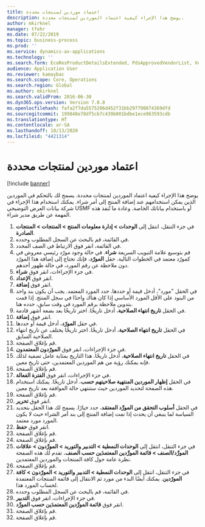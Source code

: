 ```yaml
---
title: اعتماد موردين لمنتجات محددة
description: يوضح هذا الإجراء كيفية اعتماد الموردين لمنتجات محددة.
author: mkirknel
manager: tfehr
ms.date: 07/22/2019
ms.topic: business-process
ms.prod: ''
ms.service: dynamics-ax-applications
ms.technology: ''
ms.search.form: EcoResProductDetailsExtended, PdsApprovedVendorList, VendTable
audience: Application User
ms.reviewer: kamaybac
ms.search.scope: Core, Operations
ms.search.region: Global
ms.author: mkirknel
ms.search.validFrom: 2016-06-30
ms.dyn365.ops.version: Version 7.0.0
ms.openlocfilehash: fafa2f7da5575206d452f31bb297790874369dfd
ms.sourcegitcommit: 199848e78df5cb7c439b001bdbe1ece963593cdb
ms.translationtype: HT
ms.contentlocale: ar-SA
ms.lasthandoff: 10/13/2020
ms.locfileid: "4421314"
---
```

# <a name="approve-vendors-for-specific-products"></a>اعتماد موردين لمنتجات محددة

[!include [banner](../../includes/banner.md)]

يوضح هذا الإجراء كيفية اعتماد الموردين لمنتجات محددة. يسمح لك بالتحكم في الموردين الذين يمكن استخدامهم عند إضافة المنتج إلى أمر شراء. يمكنك استخدام هذا الإجراء في شركة بيانات العرض التوضيحي USMF أو باستخدام بياناتك الخاصة. وعادة ما تُنفذ هذه المهمة عن طريق مدير شراء.

1. ‏‫في جزء التنقل، انتقل إلى **الوحدات > إدارة معلومات المنتج > المنتجات > المنتجات الصادرة‬‏‎**.
2. في القائمة، قم بالبحث عن السجل المطلوب وحدده.
3. في القائمة، انقر فوق الارتباط في الصف المحدد.
4. قم بتوسيع علامة التبويب السريعة **شراء**. في حالة وجود مورّد رئيسي معروض في حقل **المورّد**، فإنك تحتاج إلى إضافة هذا المورّد‏‎ كمورّد معتمد في الخطوات التالية. دون ملاحظة عن رقم المورد، في حالة ظهور أحدهم.  
5. في جزء الإجراءات، انقر فوق **شراء‬**.
6. انقر فوق **الإعداد**.
7. انقر فوق **إضافة**.
8. في الحقل "مورد"، أدخل قيمة أو حددها. حدد المورد المعتمد. يجب أن يكون بند واحد من البنود على الأقل المورد الأساسي إذا كان هناك واحدًا في سجل المنتج. إذا قمت بتدوين ملاحظة برقم المورد في وقت سابق، حدده هنا.  
9. في الحقل **تاريخ انتهاء الصلاحية**، أدخل تاريخًا. اختر تاريخًا بعد بضعة أشهر قادمة.  
10. انقر فوق **إضافة**.
11. في حقل **المورّد**، أدخل قيمة أو حددها.
12. في الحقل **تاريخ انتهاء الصلاحية**، أدخل تاريخًا. اختر تاريخًا يختلف عن تاريخ انتهاء الصلاحية السابق.  
13. قم بإغلاق الصفحة.
14. في جزء الإجراءات، انقر فوق **المورّدون المعتمدون**.
15. في الحقل **تاريخ انتهاء الصلاحية**، أدخل تاريخًا. هذا التاريخ بمثابة عامل تصفية لذلك فإنه يمكنك رؤية من هم الموردين المعتمدين، حتى تاريخ معين.  
16. قم بإغلاق الصفحة.
17. في جزء الإجراءات، انقر فوق **الفترة الفعالة‬**.
18. في الحقل **إظهار الموردين المنتهية صلاحيتهم حسب‬**، أدخل تاريخًا. يمكنك استخدام هذه الصفحة لتحديد الموردين حيث ستنتهي حالة الموافقة بعد تاريخ معين.  
19. قم بإغلاق الصفحة.
20. انقر فوق **تحرير**.
21. في الحقل **أسلوب التحقق من المورِّد المعتمَد**، حدد خيارًا. يسمح لك هذا الحقل بتحديد السياسة لما ينبغي أن يحدث إذا تمت إضافة المنتج إلى بند أمر الشراء حيث لا يكون المورد مورد معتمد.  
22. انقر فوق **حفظ**.
23. قم بإغلاق الصفحة.
24. قم بإغلاق الصفحة.
25. في جزء التنقل، انتقل إلى **الوحدات النمطية > التدبير والتوريد > المورِّدون > علاقات المورِّد/الصنف‬ > قائمة المورِّدين المعتمدَين حسب الصنف.** تقدم لك هذه الصفحة نظرة عامة حول كافة المنتجات والموردين المعتمدين.  
26. قم بإغلاق الصفحة.
27. في جزء التنقل، انتقل إلى **الوحدات النمطية > التدبير والتوريد > المورّدون‬ > كافة المورّدين‬**. يمكنك أيضًا البدء من مورد ثم الانتقال إلى قائمة المنتجات المعتمدة لحساب المورد هذا.  
28. في القائمة، قم بالبحث عن السجل المطلوب وحدده.
29. في جزء الإجراءات، انقر فوق **التدبير**.
30. انقر فوق **قائمة المورِّدين المعتمدَين حسب المورِّد‬**.
31. قم بإغلاق الصفحة.
32. قم بإغلاق الصفحة.

